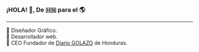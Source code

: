 ### ¡HOLA! 👋, De 🇭🇳 para el 🌎
***
📌 Diseñador Gráfico.  
📌 Desarrollador web.  
📌 CEO Fundador de [Diario GOLAZO](https://diariodeportivogolazohonduras.blogspot.com/) de Honduras.  
